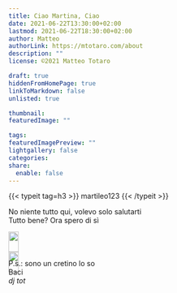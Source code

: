 ```yaml
---
title: Ciao Martina, Ciao
date: 2021-06-22T13:30:00+02:00
lastmod: 2021-06-22T18:30:00+02:00
author: Matteo
authorLink: https://mtotaro.com/about
description: ""
license: ©2021 Matteo Totaro

draft: true
hiddenFromHomePage: true
linkToMarkdown: false
unlisted: true

thumbnail:
featuredImage: ""

tags: 
featuredImagePreview: ""
lightgallery: false
categories:
share:
  enable: false
---
```


<style>.row {
  display: flex;
vertical-align: middle;
}</style>

<div class="container-fluid">
    <div class="ratio-box fade-box">
        <div class="col-md-8 col-md-push-2 no-padding-left" >
          {{< typeit tag=h3 >}} martileo123 {{< /typeit >}}
          <p>No niente tutto qui, volevo solo salutarti<br>Tutto bene? Ora spero di sì</p>
            <div class="row">
                <div class="scroll-view">
                    <div class="scroll-doc">
                        <div class="scroll-item">
                        <div class="thumbnail">
                                <img class="lazyload blur-up" src="https://res.cloudinary.com/matteototaro/image/upload/v1624367814/girasoli.jpg" style="width:100%">
                            </div>
                        </div>
                        <div class="scroll-item">
                        <div class="thumbnail">
                                <img class="lazyload blur-up" src="https://res.cloudinary.com/matteototaro/image/upload/v1624367814/bulldog_francese.jpg" style="width:100%">
                            </div>
                        </div>
                    </div>
                </div>
            </div>
            <p>P.s.: sono un cretino lo so<br>Baci<br><i>dj tot<i></p>
        </div>
    </div>
</div>